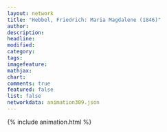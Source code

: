 ```yaml
---
layout: network
title: "Hebbel, Friedrich: Maria Magdalene (1846)"
author:
description:
headline:
modified:
category:
tags:
imagefeature: 
mathjax: 
chart: 
comments: true
featured: false
list: false
networkdata: animation309.json
---
```

{% include animation.html %}
